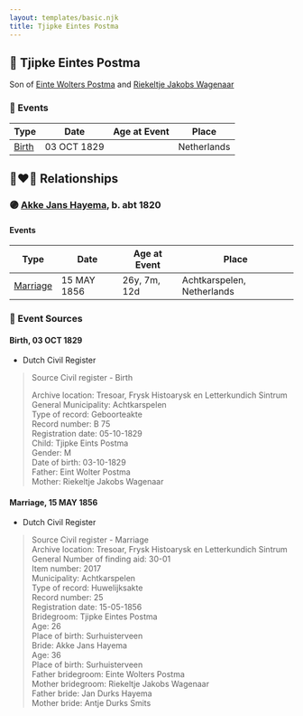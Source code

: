 ```yaml
---
layout: templates/basic.njk
title: Tjipke Eintes Postma
---
```

## 🔵 Tjipke Eintes Postma

Son of [Einte Wolters Postma](/people/1/18880768) and [Riekeltje Jakobs Wagenaar](/people/7/77820694)

### 📆 Events

Type | Date | Age at Event | Place
------ | ------ | ------ | ------
[Birth](#event-event-2) | 03 OCT 1829 |  | Netherlands

## 👩‍❤️‍👨 Relationships

### 🟣 [Akke Jans Hayema](/people/8/83341373), b. abt 1820

#### Events

Type | Date | Age at Event | Place
------ | ------ | ------ | ------
[Marriage](#event-family-0-event-0) | 15 MAY 1856 | 26y, 7m, 12d | Achtkarspelen, Netherlands
### 📰 Event Sources

#### <a id="event-event-2"></a> Birth, 03 OCT 1829
* Dutch Civil Register
>   
  > Source Civil register - Birth  
  >   
  > Archive location: Tresoar, Frysk Histoarysk en Letterkundich Sintrum  
  > General Municipality: Achtkarspelen  
  > Type of record: Geboorteakte  
  > Record number: B 75  
  > Registration date: 05-10-1829  
  > Child: Tjipke Eints Postma  
  > Gender: M  
  > Date of birth: 03-10-1829  
  > Father: Eint Wolter Postma  
  > Mother: Riekeltje Jakobs Wagenaar
#### <a id="event-family-0-event-0"></a> Marriage, 15 MAY 1856
* Dutch Civil Register
>   
  > Source Civil register - Marriage  
  > Archive location: Tresoar, Frysk Histoarysk en Letterkundich Sintrum  
  > General Number of finding aid: 30-01  
  > Item number: 2017  
  > Municipality: Achtkarspelen  
  > Type of record: Huwelijksakte  
  > Record number: 25  
  > Registration date: 15-05-1856  
  > Bridegroom: Tjipke Eintes Postma  
  > Age: 26  
  > Place of birth: Surhuisterveen  
  > Bride: Akke Jans Hayema  
  > Age: 36  
  > Place of birth: Surhuisterveen  
  > Father bridegroom: Einte Wolters Postma  
  > Mother bridegroom: Riekeltje Jakobs Wagenaar  
  > Father bride: Jan Durks Hayema  
  > Mother bride: Antje Durks Smits
